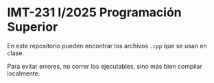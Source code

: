# IMT-231 I/2025 Programación Superior

En este repositorio pueden encontrar los archivos `.cpp` que se usan en clase.

Para evitar errores, no correr los ejecutables, sino más bien compilar localmente.